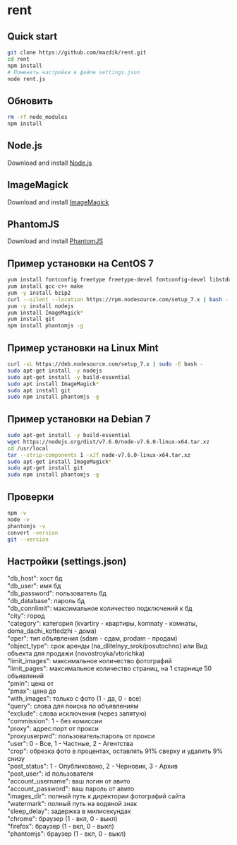 # rent

## Quick start
```bash
git clone https://github.com/mazdik/rent.git
cd rent
npm install
# Поменять настройки в файле settings.json
node rent.js
```

## Обновить
```bash
rm -rf node_modules
npm install 
```

## Node.js
Download and install [Node.js](https://nodejs.org)

## ImageMagick
Download and install [ImageMagick](http://www.imagemagick.org/)

## PhantomJS
Download and install [PhantomJS](http://phantomjs.org/)

## Пример установки на CentOS 7
```bash
yum install fontconfig freetype freetype-devel fontconfig-devel libstdc++
yum install gcc-c++ make
yum -y install bzip2
curl --silent --location https://rpm.nodesource.com/setup_7.x | bash -
yum -y install nodejs
yum install ImageMagick*
yum install git
npm install phantomjs -g
```

## Пример установки на Linux Mint
```bash
curl -sL https://deb.nodesource.com/setup_7.x | sudo -E bash -
sudo apt-get install -y nodejs
sudo apt-get install -y build-essential
sudo apt install ImageMagick*
sudo apt install git
sudo npm install phantomjs -g
```

## Пример установки на Debian 7
```bash
sudo apt-get install -y build-essential
wget https://nodejs.org/dist/v7.6.0/node-v7.6.0-linux-x64.tar.xz
cd /usr/local
tar --strip-components 1 -xJf node-v7.6.0-linux-x64.tar.xz
sudo apt-get install ImageMagick*
sudo apt-get install git
sudo npm install phantomjs -g
```

## Проверки
```bash
npm -v
node -v
phantomjs -v
convert -version
git --version
```

## Настройки (settings.json)
"db_host":	хост бд  
"db_user":	имя бд  
"db_password":	пользователь бд  
"db_database":	пароль бд  
"db_connlimit":	максимальное количество подключений к бд  
"city":	город  
"category":	категория (kvartiry - квартиры, komnaty - комнаты, doma_dachi_kottedzhi - дома)  
"oper":	тип объявления (sdam - сдам, prodam - продам)  
"object_type":	срок аренды (na_dlitelnyy_srok/posutochno) или Вид объекта для продажи (novostroyka/vtorichka)  
"limit_images":	максимальное количество фотографий  
"limit_pages":	максимальное количество страниц, на 1 старнице 50 объявлений  
"pmin":	цена от  
"pmax":	цена до   
"with_images":	только с фото (1 - да, 0 - все)  
"query":	слова для поиска по объявлениям  
"exclude":	слова исключения (через запятую)  
"commission":	1 - без комиссии  
"proxy":	адрес:порт от прокси  
"proxyuserpwd":	пользователь:пароль от прокси  
"user":	0 - Все, 1 - Частные, 2 - Агентства  
"crop":	обрезка фото в процентах, оставлять 91% сверху и удалить 9% снизу  
"post_status":	1 - Опубликовано, 2 - Черновик, 3 - Архив  
"post_user":	id пользователя  
"account_username":	ваш логин от авито  
"account_password":	ваш пароль от авито  
"images_dir":	полный путь к директории фотографий сайта  
"watermark":	полный путь на водяной знак  
"sleep_delay":	задержка в милисекундах  
"chrome":	браузер (1 - вкл, 0 - выкл)  
"firefox":	браузер (1 - вкл, 0 - выкл)  
"phantomjs":	браузер (1 - вкл, 0 - выкл)  
